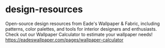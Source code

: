 # design-resources
Open-source design resources from Eade's Wallpaper &amp; Fabric, including patterns, color palettes, and tools for interior designers and enthusiasts.
Check out our Wallpaper Calculator to estimate your wallpaper needs! https://eadeswallpaper.com/pages/wallpaper-calculator

